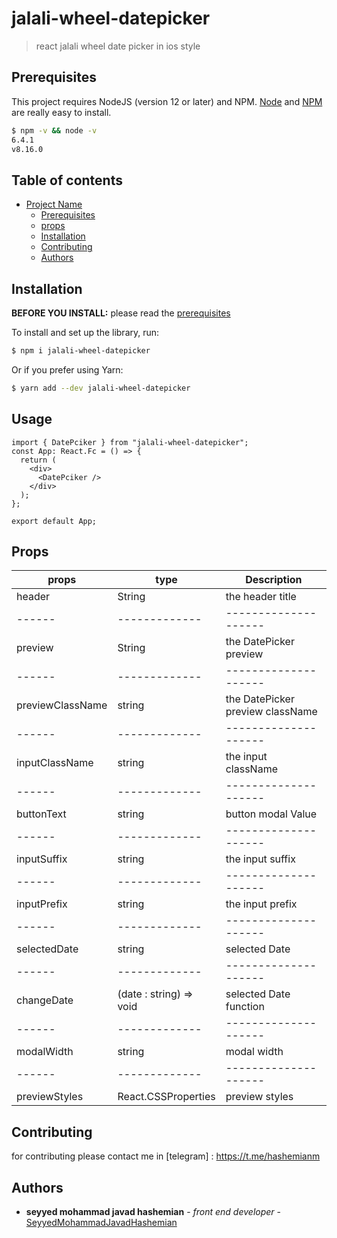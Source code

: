 # jalali-wheel-datepicker

> react jalali wheel date picker in ios style

## Prerequisites

This project requires NodeJS (version 12 or later) and NPM.
[Node](http://nodejs.org/) and [NPM](https://npmjs.org/) are really easy to install.

```sh
$ npm -v && node -v
6.4.1
v8.16.0
```

## Table of contents

- [Project Name](#project-name)
  - [Prerequisites](#prerequisites)
  - [props](#props)
  - [Installation](#installation)
  - [Contributing](#contributing)
  - [Authors](#authors)

## Installation

**BEFORE YOU INSTALL:** please read the [prerequisites](#prerequisites)

To install and set up the library, run:

```sh
$ npm i jalali-wheel-datepicker
```

Or if you prefer using Yarn:

```sh
$ yarn add --dev jalali-wheel-datepicker
```

## Usage

```tsx
import { DatePciker } from "jalali-wheel-datepicker";
const App: React.Fc = () => {
  return (
    <div>
      <DatePciker />
    </div>
  );
};

export default App;
```

## Props

| props            | type                    | Description                      |
| ---------------- | ----------------------- | -------------------------------- |
| header           | String                  | the header title                 |
| ------           | -------------           | --------------------             |
| preview          | String                  | the DatePicker preview           |
| ------           | -------------           | --------------------             |
| previewClassName | string                  | the DatePicker preview className |
| ------           | -------------           | --------------------             |
| inputClassName   | string                  | the input className              |
| ------           | -------------           | --------------------             |
| buttonText       | string                  | button modal Value               |
| ------           | -------------           | --------------------             |
| inputSuffix      | string                  | the input suffix                 |
| ------           | -------------           | --------------------             |
| inputPrefix      | string                  | the input prefix                 |
| ------           | -------------           | --------------------             |
| selectedDate     | string                  | selected Date                    |
| ------           | -------------           | --------------------             |
| changeDate       | (date : string) => void | selected Date function           |
| ------           | -------------           | --------------------             |
| modalWidth       | string                  | modal width                      |
| ------           | -------------           | --------------------             |
| previewStyles    | React.CSSProperties     | preview styles                   |

## Contributing

for contributing please contact me in [telegram] : https://t.me/hashemianm

## Authors

- **seyyed mohammad javad hashemian** - _front end developer_ - [SeyyedMohammadJavadHashemian](https://github.com/mjhashemian)
